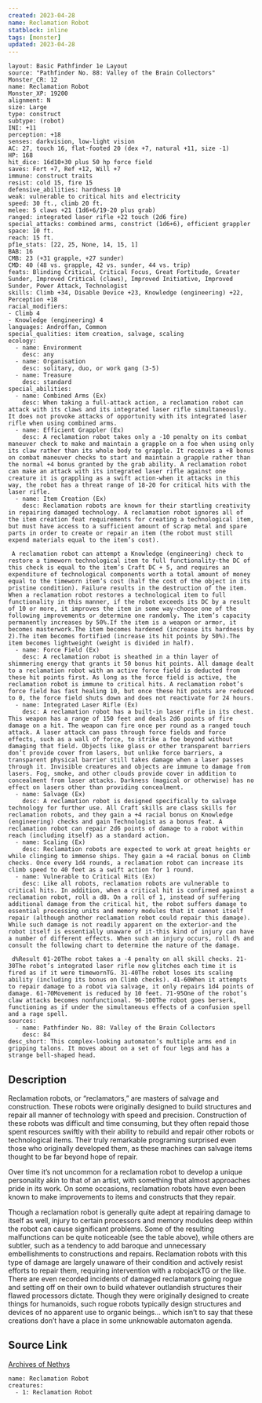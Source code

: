 ```yaml
---
created: 2023-04-28
name: Reclamation Robot
statblock: inline
tags: [monster]
updated: 2023-04-28
---
```

```statblock
layout: Basic Pathfinder 1e Layout
source: "Pathfinder No. 88: Valley of the Brain Collectors"
Monster_CR: 12
name: Reclamation Robot
Monster_XP: 19200
alignment: N
size: Large
type: construct
subtype: (robot)
INI: +11
perception: +18
senses: darkvision, low-light vision
AC: 27, touch 16, flat-footed 20 (dex +7, natural +11, size -1)
HP: 168
hit_dice: 16d10+30 plus 50 hp force field
saves: Fort +7, Ref +12, Will +7
immune: construct traits
resist: cold 15, fire 15
defensive_abilities: hardness 10
weak: vulnerable to critical hits and electricity
speed: 30 ft., climb 20 ft.
melee: 5 claws +21 (1d6+6/19-20 plus grab)
ranged: integrated laser rifle +22 touch (2d6 fire)
special_attacks: combined arms, constrict (1d6+6), efficient grappler
space: 10 ft.
reach: 15 ft.
pf1e_stats: [22, 25, None, 14, 15, 1]
BAB: 16
CMB: 23 (+31 grapple, +27 sunder)
CMD: 40 (48 vs. grapple, 42 vs. sunder, 44 vs. trip)
feats: Blinding Critical, Critical Focus, Great Fortitude, Greater Sunder, Improved Critical (claws), Improved Initiative, Improved Sunder, Power Attack, Technologist
skills: Climb +34, Disable Device +23, Knowledge (engineering) +22, Perception +18
racial_modifiers:
- Climb 4
- Knowledge (engineering) 4
languages: Androffan, Common
special_qualities: item creation, salvage, scaling
ecology:
  - name: Environment
    desc: any
  - name: Organisation
    desc: solitary, duo, or work gang (3-5)
  - name: Treasure
    desc: standard
special_abilities:
  - name: Combined Arms (Ex)
    desc: When taking a full-attack action, a reclamation robot can attack with its claws and its integrated laser rifle simultaneously. It does not provoke attacks of opportunity with its integrated laser rifle when using combined arms.
  - name: Efficient Grappler (Ex)
    desc: A reclamation robot takes only a -10 penalty on its combat maneuver check to make and maintain a grapple on a foe when using only its claw rather than its whole body to grapple. It receives a +8 bonus on combat maneuver checks to start and maintain a grapple rather than the normal +4 bonus granted by the grab ability. A reclamation robot can make an attack with its integrated laser rifle against one creature it is grappling as a swift action-when it attacks in this way, the robot has a threat range of 18-20 for critical hits with the laser rifle.
  - name: Item Creation (Ex)
    desc: Reclamation robots are known for their startling creativity in repairing damaged technology. A reclamation robot ignores all of the item creation feat requirements for creating a technological item, but must have access to a sufficient amount of scrap metal and spare parts in order to create or repair an item (the robot must still expend materials equal to the item’s cost).

 A reclamation robot can attempt a Knowledge (engineering) check to restore a timeworn technological item to full functionality-the DC of this check is equal to the item’s Craft DC + 5, and requires an expenditure of technological components worth a total amount of money equal to the timeworn item’s cost (half the cost of the object in its pristine condition). Failure results in the destruction of the item. When a reclamation robot restores a technological item to full functionality in this manner, if the robot exceeds its DC by a result of 10 or more, it improves the item in some way-choose one of the following improvements or determine one randomly. The item’s capacity permanently increases by 50%.If the item is a weapon or armor, it becomes masterwork.The item becomes hardened (increase its hardness by 2).The item becomes fortified (increase its hit points by 50%).The item becomes lightweight (weight is divided in half).
  - name: Force Field (Ex)
    desc: A reclamation robot is sheathed in a thin layer of shimmering energy that grants it 50 bonus hit points. All damage dealt to a reclamation robot with an active force field is deducted from these hit points first. As long as the force field is active, the reclamation robot is immune to critical hits. A reclamation robot’s force field has fast healing 10, but once these hit points are reduced to 0, the force field shuts down and does not reactivate for 24 hours.
  - name: Integrated Laser Rifle (Ex)
    desc: A reclamation robot has a built-in laser rifle in its chest. This weapon has a range of 150 feet and deals 2d6 points of fire damage on a hit. The weapon can fire once per round as a ranged touch attack. A laser attack can pass through force fields and force effects, such as a wall of force, to strike a foe beyond without damaging that field. Objects like glass or other transparent barriers don’t provide cover from lasers, but unlike force barriers, a transparent physical barrier still takes damage when a laser passes through it. Invisible creatures and objects are immune to damage from lasers. Fog, smoke, and other clouds provide cover in addition to concealment from laser attacks. Darkness (magical or otherwise) has no effect on lasers other than providing concealment.
  - name: Salvage (Ex)
    desc: A reclamation robot is designed specifically to salvage technology for further use. All Craft skills are class skills for reclamation robots, and they gain a +4 racial bonus on Knowledge (engineering) checks and gain Technologist as a bonus feat. A reclamation robot can repair 2d6 points of damage to a robot within reach (including itself) as a standard action.
  - name: Scaling (Ex)
    desc: Reclamation robots are expected to work at great heights or while clinging to immense ships. They gain a +4 racial bonus on Climb checks. Once every 1d4 rounds, a reclamation robot can increase its climb speed to 40 feet as a swift action for 1 round.
  - name: Vulnerable to Critical Hits (Ex)
    desc: Like all robots, reclamation robots are vulnerable to critical hits. In addition, when a critical hit is confirmed against a reclamation robot, roll a d8. On a roll of 1, instead of suffering additional damage from the critical hit, the robot suffers damage to essential processing units and memory modules that it cannot itself repair (although another reclamation robot could repair this damage). While such damage is not readily apparent on the exterior-and the robot itself is essentially unaware of it-this kind of injury can have a number of different effects. When such an injury occurs, roll d% and consult the following chart to determine the nature of the damage.

 d%Result 01-20The robot takes a -4 penalty on all skill checks. 21-30The robot’s integrated laser rifle now glitches each time it is fired as if it were timewornTG. 31-40The robot loses its scaling ability (including its bonus on Climb checks). 41-60When it attempts to repair damage to a robot via salvage, it only repairs 1d4 points of damage. 61-70Movement is reduced by 10 feet. 71-95One of the robot’s claw attacks becomes nonfunctional. 96-100The robot goes berserk, functioning as if under the simultaneous effects of a confusion spell and a rage spell.
sources:
  - name: Pathfinder No. 88: Valley of the Brain Collectors
    desc: 84
desc_short: This complex-looking automaton’s multiple arms end in gripping talons. It moves about on a set of four legs and has a strange bell-shaped head.
```
## Description
Reclamation robots, or “reclamators,” are masters of salvage and construction. These robots were originally designed to build structures and repair all manner of technology with speed and precision. Construction of these robots was difficult and time consuming, but they often repaid those spent resources swiftly with their ability to rebuild and repair other robots or technological items. Their truly remarkable programing surprised even those who originally developed them, as these machines can salvage items thought to be far beyond hope of repair.

Over time it’s not uncommon for a reclamation robot to develop a unique personality akin to that of an artist, with something that almost approaches pride in its work. On some occasions, reclamation robots have even been known to make improvements to items and constructs that they repair.

Though a reclamation robot is generally quite adept at repairing damage to itself as well, injury to certain processors and memory modules deep within the robot can cause significant problems. Some of the resulting malfunctions can be quite noticeable (see the table above), while others are subtler, such as a tendency to add baroque and unnecessary embellishments to constructions and repairs. Reclamation robots with this type of damage are largely unaware of their condition and actively resist efforts to repair them, requiring intervention with a robojackTG or the like. There are even recorded incidents of damaged reclamators going rogue and setting off on their own to build whatever outlandish structures their flawed processors dictate. Though they were originally designed to create things for humanoids, such rogue robots typically design structures and devices of no apparent use to organic beings... which isn’t to say that these creations don’t have a place in some unknowable automaton agenda.
## Source Link
[Archives of Nethys](https://aonprd.com/MonsterDisplay.aspx?ItemName=Reclamation%20Robot)
```encounter-table
name: Reclamation Robot
creatures:
  - 1: Reclamation Robot
```
